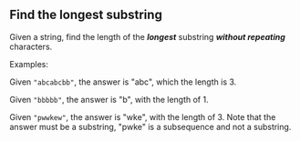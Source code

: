 Find the longest substring
--------------------------

Given a string, find the length of the ***longest*** substring ***without repeating*** characters.

Examples:

Given `"abcabcbb"`, the answer is "abc", which the length is 3.

Given `"bbbbb"`, the answer is "b", with the length of 1.

Given `"pwwkew"`, the answer is "wke", with the length of 3. Note that the answer must be a substring, "pwke" is a subsequence and not a substring.